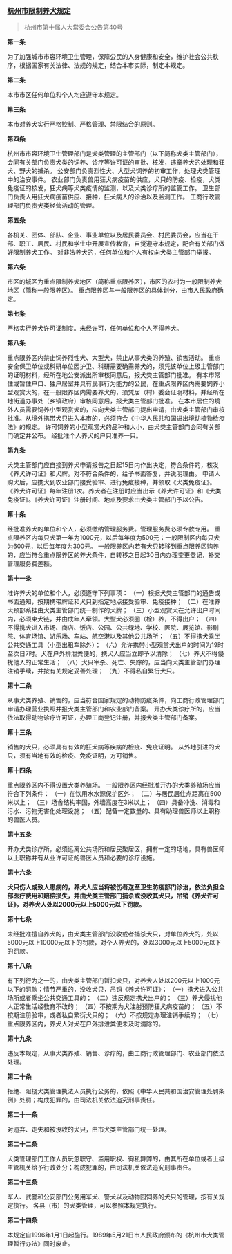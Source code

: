 ### [杭州市限制养犬规定](https://www.zj.gov.cn/zjservice/item/detail/lawtext.do?outLawId=71bc6a7c-d5ab-404e-8826-2bcacd40b786)
>杭州市第十届人大常委会公告第40号

**第一条**

为了加强城市市容环境卫生管理，保障公民的人身健康和安全，维护社会公共秩序，根据国家有关法律、法规的规定，结合本市实际，制定本规定。

**第二条**

本市市区任何单位和个人均应遵守本规定。

**第三条**

本市对养犬实行严格控制、严格管理、禁限结合的原则。

**第四条**

杭州市市容环境卫生管理部门是犬类管理的主管部门（以下简称犬类主管部门），会同有关部门负责犬类的饲养、诊疗等许可证的审批、核发，违章养犬的处理和狂犬、野犬的捕杀。 公安部门负责烈性犬、大型犬饲养的初审工作，处理犬类管理中的治安事件。 农业部门负责兽用狂犬病疫苗的供应，犬只的防疫、检疫，犬类免疫证的核发，狂犬病等犬类疫情的监测，以及犬类诊疗所的监管工作。 卫生部门负责人用狂犬病疫苗供应、接种，狂犬病人的诊治以及监测工作。 工商行政管理部门负责犬类经营活动的管理。

**第五条**

各机关、团体、部队、企业、事业单位以及居民委员会、村民委员会，应当在干部、职工、居民、村民和学生中开展宣传教育，自觉遵守本规定，配合有关部门做好限制养犬工作。 对非法养犬的，任何单位和个人有权向犬类主管部门举报。

**第六条**

市区的城区为重点限制养犬地区（简称重点限养区），市区的农村为一般限制养犬地区（简称一般限养区）。 重点限养区与一般限养区的具体划分，由市人民政府确定。

**第七条**

严格实行养犬许可证制度。未经许可，任何单位和个人不得养犬。

**第八条**

重点限养区内禁止饲养烈性犬、大型犬，禁止从事犬类的养殖、销售活动。 重点安全保卫单位或科研单位因护卫、科研需要确需养犬的，须凭该单位上级主管部门的证明材料，经所在地公安派出所审核同意后，报犬类主管部门批准。 有本市常住或暂住户口、独户居室并具有民事行为能力的公民，在重点限养区内需要饲养小型观赏犬的，在一般限养区内需要养犬的，须凭居（村）委会证明材料，并经所在地街道办事处（乡镇政府）审核同意后，报犬类主管部门批准。 在本市居住的境外人员需要饲养小型观赏犬的，应向犬类主管部门提出申请，由犬类主管部门审核批准。从境外携带犬只进入本市的，必须符合《中华人民共和国进出境动植物检疫法》的规定。 许可饲养的小型观赏犬的品种和大小，由犬类主管部门会同有关部门确定并公布。 经批准个人养犬的户只准养一只。

**第九条**

犬类主管部门应自接到养犬申请报告之日起15日内作出决定，符合条件的，核发《养犬许可证》和犬牌。对不符合条件的，给予书面答复，并说明理由。 申请人购犬后，应携犬到农业部门接受验审、进行免疫接种，并领取《犬类免疫证》。 《养犬许可证》每年注册1次。养犬者在注册时应当出示《养犬许可证》和《犬类免疫证》。《养犬许可证》注册时间、地点及要求由犬类主管部门予以公告。

**第十条**

经批准养犬的单位和个人，必须缴纳管理服务费。管理服务费必须专款专用。 重点限养区内每只犬第一年为1000元，以后每年度为500元；一般限制区内每只犬为600元，以后每年度为300元。
一般限养区内若有犬只转移到重点限养区购养的，应当符合重点限养区的养犬条件，自转移之日起30日内办理变更登记，补交管理服务费差额。

**第十一条**

准许养犬的单位和个人，必须遵守下列事项： （一）根据犬类主管部门的通告或书面通知，按期携带牌证和犬只到指定地点接受验审、免疫接种； （二）在准养犬颈部系挂由犬类主管部门统一制作的犬牌； （三）小型观赏犬在允许出户时间内，必须束犬链，并由成年人牵领。大型犬必须圈（栓）养，不得出户； （四）不得携犬进入市场、商店、饭店、公园、公共绿地、学校、医院、展览馆、影剧院、体育场馆、游乐场、车站、航空港以及其他公共场所； （五）不得携犬乘坐公共交通工具（小型出租车除外）； （六）允许携带小型观赏犬出户的时间为19时至次日7时。犬在户外排泄粪便的，携犬人应当立即予以清除； （七）养犬不得侵扰他人的正常生活； （八）犬只宰杀、死亡、失踪的，应当向犬类主管部门办理注销手续，并按有关规定妥善处理； （九）不得私自繁衍犬只。

**第十二条**

从事犬类养殖、销售的，应当符合国家规定的动物防疫条件，向工商行政管理部门申请办理营业执照并报犬类主管部门和农业部门备案。 开办犬类诊疗所的，应当依法取得动物诊疗许可证，办理工商登记注册，并报犬类主管部门备案。

**第十三条**

销售的犬只，必须具有有效的狂犬病等疾病的检疫、免疫证明。 从外地引进的犬只，须有当地有效的检疫、免疫证明，方可销售。

**第十四条**

重点限养区内不得设置犬类养殖场。 一般限养区内经批准开办的犬类养殖场应当符合下列条件： （一）在饮用水水源保护区外； （二）与居民居住点距离在500米以上； （三）场舍结构牢固，外墙高度在3米以上； （四）具备冲洗、消毒和污水、污物无害化处理设施； （五）配备一定数量的、具有助理兽医师以上职称的兽医人员。

**第十五条**

开办犬类诊疗所，必须远离公共场所和居民聚居区，拥有一定的场地，具有兽医师以上职称并有从业许可证的兽医人员和必要的诊疗设施。

**第十六条**

**犬只伤人或致人患病的，养犬人应当将被伤者送至卫生防疫部门诊治，依法负担全部医疗费用和赔偿损失，并由犬类主管部门捕杀或没收其犬只，吊销《养犬许可证》，对养犬人处以2000元以上5000元以下罚款。**

**第十七条**

未经批准擅自养犬的，由犬类主管部门没收或者捕杀犬只，对单位养犬的，处以5000元以上10000元以下的罚款，对个人养犬的，处以3000元以上5000元以下的罚款。

**第十八条**

有下列行为之一的，由犬类主管部门暂扣犬只，对养犬人处以200元以上1000元以下的罚款；情节严重的，没收犬只，吊销《养犬许可证》； （一）携犬进入公共场所或者乘坐公共交通工具的； （二）违反规定携犬出户的； （三）养犬侵扰他人正常生活经教育不改的； （四）不按期为犬注射预防狂犬病疫苗的； （五）不按期注册验审，或者私自繁衍犬只的； （六）不按规定办理注销手续的； （七）重点限养区内，养犬人对犬在户外排泄粪便未及时清除的。

**第十九条**

违反本规定，从事犬类养殖、销售、诊疗的，由工商行政管理部门、农业部门依法处理。

**第二十条**

拒绝、阻挠犬类管理执法人员执行公务的，依照《中华人民共和国治安管理处罚条例》处罚；构成犯罪的，由司法机关依法追究刑事责任。

**第二十一条**

对遗弃、走失和被没收的犬只，由市犬类主管部门统一处理。

**第二十二条**

犬类管理部门工作人员玩忽职守、滥用职权、徇私舞弊的，由其所在单位或者上级主管机关给予行政处分；构成犯罪的，由司法机关依法追究刑事责任。

**第二十三条**

军人、武警和公安部门公务用军犬、警犬以及动物园饲养的犬只的管理，按有关规定执行。 各县（市）的犬类管理，可以参照本规定执行。

**第二十四条**

本规定自1996年1月1日起施行。1989年5月21日市人民政府颁布的《杭州市犬类管理暂行办法》同时废止。

 